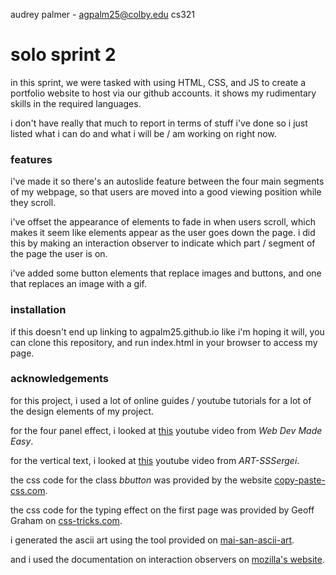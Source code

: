 audrey palmer - agpalm25@colby.edu
cs321 

# solo sprint 2

in this sprint, we were tasked with using HTML, CSS, and JS to create a portfolio website to host via our github accounts. it shows my rudimentary skills in the required languages.

i don't have really that much to report in terms of stuff i've done so i just listed what i can do and what i will be / am working on right now.

### features 

i've made it so there's an autoslide feature between the four main segments of my webpage, so that users are moved into a good viewing position while they scroll.

i've offset the appearance of elements to fade in when users scroll, which makes it seem like elements appear as the user goes down the page. i did this by making an interaction observer to indicate which part / segment of the page the user is on.

i've added some button elements that replace images and buttons, and one that replaces an image with a gif.

### installation

if this doesn't end up linking to agpalm25.github.io like i'm hoping it will, you can clone this repository, and run index.html in your browser to access my page.

### acknowledgements

for this project, i used a lot of online guides / youtube tutorials for a lot of the design elements of my project.

for the four panel effect, i looked at [this](https://youtu.be/uV8kH5RgSZU?si=rT6uV9tqgrp-NXWe) youtube video from *Web Dev Made Easy*.

for the vertical text, i looked at [this](https://youtu.be/QhfcMingIy0?si=t7KJkzIZXQh6s3sI) youtube video from *ART-SSSergei*.

the css code for the class *bbutton* was provided by the website [copy-paste-css.com](https://copy-paste-css.com/
).

the css code for the typing effect on the first page was provided by Geoff Graham on [css-tricks.com](https://css-tricks.com/snippets/css/typewriter-effect/).

i generated the ascii art using the tool provided on [mai-san-ascii-art](https://emojicombos.com/mai-san-ascii-art).

and i used the documentation on interaction observers on [mozilla's website](https://developer.mozilla.org/en-US/docs/Web/API/Intersection_Observer_API).
